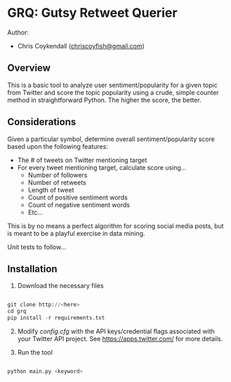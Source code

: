 # GRQ: Gutsy Retweet Querier

Author:
- Chris Coykendall (chriscoyfish@gmail.com)

## Overview

This is a basic tool to analyze user sentiment/popularity for a given topic from
Twitter and score the topic popularity using a crude, simple counter method in
straightforward Python. The higher the score, the better.

## Considerations

Given a particular symbol, determine overall sentiment/popularity score based
upon the following features:

* The # of tweets on Twitter mentioning target
* For every tweet mentioning target, calculate score using...
    - Number of followers
    - Number of retweets
    - Length of tweet
    - Count of positive sentiment words
    - Count of negative sentiment words
    - Etc...

This is by no means a perfect algorithm for scoring social media posts, but is
meant to be a playful exercise in data mining.

Unit tests to follow...

## Installation

1. Download the necessary files

```python

git clone http://<here>
cd grq
pip install -r requirements.txt

```

2. Modify *config.cfg* with the API keys/credential flags associated with your 
Twitter API project. See https://apps.twitter.com/ for more details.

3. Run the tool

```python

python main.py <keyword>

```

